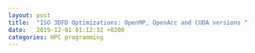 ```yaml
---
layout: post
title:  "ISO 3DFD Optimizations: OpenMP, OpenAcc and CUDA versions "
date:   2019-12-01 01:12:32 +0200
categories: HPC programming
---
```


